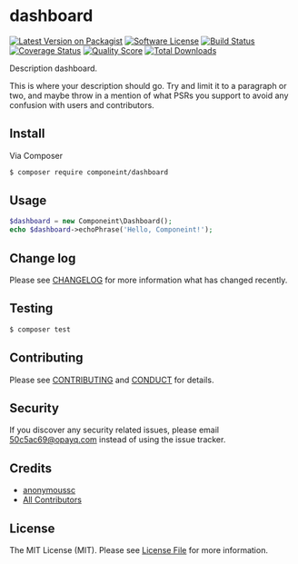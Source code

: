 # dashboard

[![Latest Version on Packagist][ico-version]][link-packagist]
[![Software License][ico-license]](LICENSE.md)
[![Build Status][ico-travis]][link-travis]
[![Coverage Status][ico-scrutinizer]][link-scrutinizer]
[![Quality Score][ico-code-quality]][link-code-quality]
[![Total Downloads][ico-downloads]][link-downloads]

Description dashboard.

This is where your description should go. Try and limit it to a paragraph or two, and maybe throw in a mention of what
PSRs you support to avoid any confusion with users and contributors.

## Install

Via Composer

``` bash
$ composer require componeint/dashboard
```

## Usage

``` php
$dashboard = new Componeint\Dashboard();
echo $dashboard->echoPhrase('Hello, Componeint!');
```

## Change log

Please see [CHANGELOG](CHANGELOG.md) for more information what has changed recently.

## Testing

``` bash
$ composer test
```

## Contributing

Please see [CONTRIBUTING](CONTRIBUTING.md) and [CONDUCT](CONDUCT.md) for details.

## Security

If you discover any security related issues, please email 50c5ac69@opayq.com instead of using the issue tracker.

## Credits

- [anonymoussc][link-author]
- [All Contributors][link-contributors]

## License

The MIT License (MIT). Please see [License File](LICENSE.md) for more information.

[ico-version]: https://img.shields.io/packagist/v/componeint/dashboard.svg?style=flat-square
[ico-license]: https://img.shields.io/badge/license-MIT-brightgreen.svg?style=flat-square
[ico-travis]: https://img.shields.io/travis/componeint/dashboard/master.svg?style=flat-square
[ico-scrutinizer]: https://img.shields.io/scrutinizer/coverage/g/componeint/dashboard.svg?style=flat-square
[ico-code-quality]: https://img.shields.io/scrutinizer/g/componeint/dashboard.svg?style=flat-square
[ico-downloads]: https://img.shields.io/packagist/dt/componeint/dashboard.svg?style=flat-square

[link-packagist]: https://packagist.org/packages/componeint/dashboard
[link-travis]: https://travis-ci.org/componeint/dashboard
[link-scrutinizer]: https://scrutinizer-ci.com/g/componeint/dashboard/code-structure
[link-code-quality]: https://scrutinizer-ci.com/g/componeint/dashboard
[link-downloads]: https://packagist.org/packages/componeint/dashboard
[link-author]: https://github.com/componeint
[link-contributors]: ../../contributors
